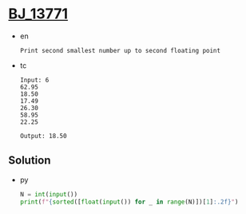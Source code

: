 # [BJ_13771](https://acmicpc.net/problem/13771)

* en

  ```en
  Print second smallest number up to second floating point
  ```

* tc

  ```tc
  Input: 6
  62.95
  18.50
  17.49
  26.30
  58.95
  22.25

  Output: 18.50
  ```

## Solution

* py

  ```py
  N = int(input())
  print(f"{sorted([float(input()) for _ in range(N)])[1]:.2f}")
  ```
